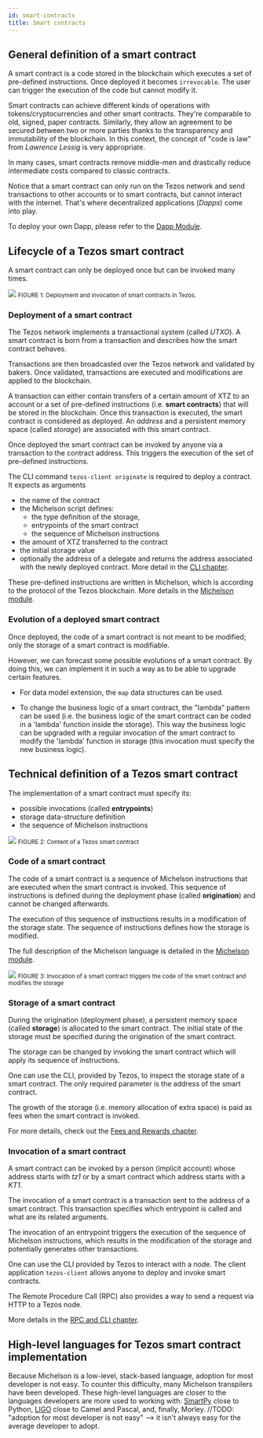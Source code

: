 ```yaml
---
id: smart-contracts
title: Smart contracts
---
```


## General definition of a smart contract

A smart contract is a code stored in the blockchain which executes a set of pre-defined instructions. Once deployed it becomes `irrevocable`. The user can trigger the execution of the code but cannot modify it. 

Smart contracts can achieve different kinds of operations with tokens/cryptocurrencies and other smart contracts. They're comparable to old, signed, paper contracts. Similarly, they allow an agreement to be secured between two or more parties thanks to the transparency and immutability of the blockchain. In this context, the concept of "code is law" from _Lawrence Lessig_ is very appropriate.

In many cases, smart contracts remove middle-men and drastically reduce intermediate costs compared to classic contracts.

Notice that a smart contract can only run on the Tezos network and send transactions to other accounts or to smart contracts, but cannot interact with the internet. That's where decentralized applications (_Dapps_) come into play.

To deploy your own Dapp, please refer to the [Dapp Module](/dapp).

## Lifecycle of a Tezos smart contract

A smart contract can only be deployed once but can be invoked many times.

![](../../static/img/tezos-basics/tezos_smart_contract_deploy_invoke.svg)
<small className="figure">FIGURE 1: Deployment and invocation of smart contracts in Tezos.</small>

### Deployment of a smart contract

The Tezos network implements a transactional system (called _UTXO_). A smart contract is born from a transaction and describes how the smart contract behaves.

Transactions are then broadcasted over the Tezos network and validated by bakers. Once validated, transactions are executed and modifications are applied to the blockchain.

A transaction can either contain transfers of a certain amount of XTZ to an account or a set of pre-defined instructions (i.e. **smart contracts**) that will be stored in the blockchain. Once this transaction is executed, the smart contract is considered as deployed. An _address_ and a persistent memory space (called *storage*) are associated with this smart contract.

Once deployed the smart contract can be invoked by anyone via a transaction to the contract address. This triggers the execution of the set of pre-defined instructions.

The CLI command `tezos-client originate` is required to deploy a contract. It expects as arguments
- the name of the contract
- the Michelson script defines: 
    - the type definition of the storage, 
    - entrypoints of the smart contract
    - the sequence of Michelson instructions
- the amount of XTZ transferred to the contract
- the initial storage value
- optionally the address of a delegate
 and returns the address associated with the newly deployed contract. More detail in the [CLI chapter](/tezos-basics/introduction_to_cli_and_rpc).

These pre-defined instructions are written in Michelson, which is according to the protocol of the Tezos blockchain. More details in the [Michelson module](/michelson).

### Evolution of a deployed smart contract

Once deployed, the code of a smart contract is not meant to be modified; only the storage of a smart contract is modifiable. 

However, we can forecast some possible evolutions of a smart contract. By doing this, we can implement it in such a way as to be able to upgrade certain features.

* For data model extension, the `map` data structures can be used.

* To change the business logic of a smart contract, the "lambda" pattern can be used (i.e. the business logic of the smart contract can be coded in a 'lambda' function inside the storage). This way the business logic can be upgraded with a regular invocation of the smart contract to modify the 'lambda' function in storage (this invocation must specify the new business logic).

## Technical definition of a Tezos smart contract

The implementation of a smart contract must specify its:
* possible invocations (called **entrypoints**)
* storage data-structure definition 
* the sequence of Michelson instructions

![](../../static/img/tezos-basics/tezos_smart_contract_content.svg)
<small className="figure">FIGURE 2: Content of a Tezos smart contract</small>

### Code of a smart contract

The code of a smart contract is a sequence of Michelson instructions that are executed when the smart contract is invoked. 
This sequence of instructions is defined during the deployment phase (called **origination**) and cannot be changed afterwards. 

The execution of this sequence of instructions results in a modification of the storage state. The sequence of instructions defines how the storage is modified.

The full description of the Michelson language is detailed in the [Michelson module](/michelson).


![](../../static/img/tezos-basics/invoke_smart_contract.svg)
<small className="figure">FIGURE 3: Invocation of a smart contract triggers the code of the smart contract and modifies the storage</small>

### Storage of a smart contract

During the origination (deployment phase), a persistent memory space (called **storage**) is allocated to the smart contract. The initial state of the storage must be specified during the origination of the smart contract.

The storage can be changed by invoking the smart contract which will apply its sequence of instructions.

One can use the CLI, provided by Tezos, to inspect the storage state of a smart contract. The only required parameter is the address of the smart contract.

The growth of the storage (i.e. memory allocation of extra space) is paid as fees when the smart contract is invoked.

For more details, check out the [Fees and Rewards chapter](/tezos-basics/economics_and_reward).

### Invocation of a smart contract

A smart contract can be invoked by a person (implicit account) whose address starts with _tz1_ or by a smart contract which address starts with a _KT1_.

The invocation of a smart contract is a transaction sent to the address of a smart contract. This transaction specifies which entrypoint is called and what are its related arguments. 

The invocation of an entrypoint triggers the execution of the sequence of Michelson instructions, which results in the modification of the storage and potentially generates other transactions.

One can use the CLI provided by Tezos to interact with a node. The client application `tezos-client` allows anyone to deploy and invoke smart contracts.

The Remote Procedure Call (RPC) also provides a way to send a request via HTTP to a Tezos node. 

More details in the [RPC and CLI chapter](/tezos-basics/introduction_to_cli_and_rpc).

## High-level languages for Tezos smart contract implementation

Because Michelson is a low-level, stack-based language, adoption for most developer is not easy. To counter this difficulty, many Michelson transpilers have been developed. These high-level languages are closer to the languages developers are more used to working with: [SmartPy](/smartpy) close to Python, [LIGO](/ligo) close to Camel and Pascal, and, finally, Morley.
//TODO: "adoption for most developer is not easy" --> it isn't always easy for the average developer to adopt.

